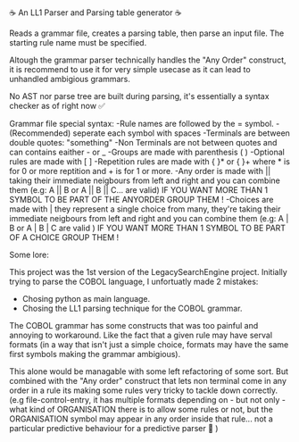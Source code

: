 ☕ An LL1 Parser and Parsing table generator ☕

Reads a grammar file, creates a parsing table, then parse an input file.
The starting rule name must be specified.

Altough the grammar parser technically handles the "Any Order" construct, it is recommend to use it for very simple usecase as it can lead to unhandled ambigious grammars.

No AST nor parse tree are built during parsing, it's essentially a syntax checker as of right now ✅

Grammar file special syntax:
-Rule names are followed by the = symbol.
-(Recommended) seperate each symbol with spaces
-Terminals are between double quotes: "something"
-Non Terminals are not between quotes and can contains eaither - or _ 
-Groups are made with parenthesis ( )
-Optional rules are made with [ ]
-Repetition rules are made with { }* or { }+ where * is for 0 or more reptition and + is for 1 or more.
-Any order is made with || taking their immediate neigbours from left and right and you can combine them (e.g: A || B or A || B || C...  are valid) IF YOU WANT MORE THAN 1 SYMBOL TO BE PART OF THE ANYORDER GROUP THEM !
-Choices are made with | they represent a single choice from many, they're taking their immediate neigbours from left and right and you can combine them  (e.g: A | B or A | B | C are valid ) IF YOU WANT MORE THAN 1 SYMBOL TO BE PART OF A CHOICE GROUP THEM !

Some lore:

This project was the 1st version of the LegacySearchEngine project.
Initially trying to parse the COBOL language, I unfortuatly made 2 mistakes:
- Chosing python as main language.
- Chosing the LL1 parsing technique for the COBOL grammar.

The COBOL grammar has some constructs that was too painful and annoying to workaround. Like the fact that a given rule may have serval formats (in a way that isn't just a simple choice, formats may have the same first symbols making the grammar ambigious). 

This alone would be managable with some left refactoring of some sort. But combined with the "Any order" construct that lets non terminal come in any order in a rule its making some rules very tricky to tackle down correctly. (e.g file-control-entry, it has multiple formats depending on - but not only - what kind of ORGANISATION there is to allow some rules or not, but the ORGANISATION symbol may appear in any order inside that rule... not a particular predictive behaviour for a predictive parser 🤔 )
